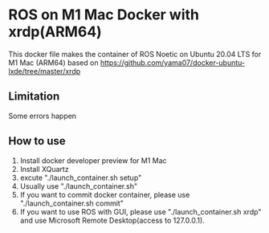 # ROS on M1 Mac Docker with xrdp(ARM64)
 This docker file makes the container of ROS Noetic on Ubuntu 20.04 LTS for M1 Mac (ARM64) based on https://github.com/yama07/docker-ubuntu-lxde/tree/master/xrdp
## Limitation
 Some errors happen
## How to use
1. Install docker developer preview for M1 Mac
2. Install XQuartz
2. excute "./launch_container.sh setup"
3. Usually use "./launch_container.sh"
4. If you want to commit docker container, please use "./launch_container.sh commit"
5. If you want to use ROS with GUI, please use "./launch_container.sh xrdp" and use Microsoft Remote Desktop(access to 127.0.0.1).
